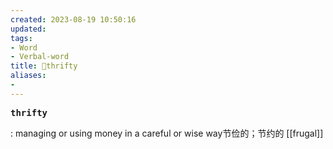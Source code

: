```yaml
---
created: 2023-08-19 10:50:16
updated: 
tags: 
- Word
- Verbal-word
title: 🚩thrifty
aliases:
- 
---
```


<pre><strong>thrifty</strong></pre>
: managing or using money in a careful or wise way节俭的；节约的
[[frugal]]